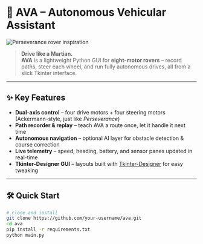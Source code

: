 # 🚀 AVA – Autonomous Vehicular Assistant

![Perseverance rover inspiration](https://assets.science.nasa.gov/dynamicimage/assets/science/psd/mars/downloadable_items/4/5/45799_PIA24487.png "NASA/JPL-Caltech – Perseverance rover")

> **Drive like a Martian.**  
> **AVA** is a lightweight Python GUI for **eight-motor rovers** – record paths, steer each wheel, and run fully autonomous drives, all from a slick Tkinter interface.

---

## ✨  Key Features
- **Dual-axis control** – four drive motors + four steering motors (Ackermann-style, just like *Perseverance*)  
- **Path recorder & replay** – teach AVA a route once, let it handle it next time  
- **Autonomous navigation** – optional AI layer for obstacle detection & course correction  
- **Live telemetry** – speed, heading, battery, and sensor panes updated in real-time  
- **Tkinter-Designer GUI** – layouts built with [Tkinter-Designer](https://github.com/ParthJadhav/Tkinter-Designer) for easy tweaking  

---

## 🛠️  Quick Start
```bash
# clone and install
git clone https://github.com/your-username/ava.git
cd ava
pip install -r requirements.txt
python main.py
